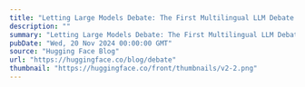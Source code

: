 ```yaml
---
title: "Letting Large Models Debate: The First Multilingual LLM Debate Competition"
description: ""
summary: "Letting Large Models Debate: The First Multilingual LLM Debate Competition Current static evaluation..."
pubDate: "Wed, 20 Nov 2024 00:00:00 GMT"
source: "Hugging Face Blog"
url: "https://huggingface.co/blog/debate"
thumbnail: "https://huggingface.co/front/thumbnails/v2-2.png"
---
```


